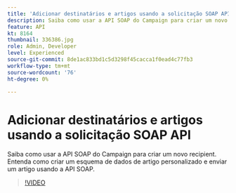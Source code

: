 ```yaml
---
title: 'Adicionar destinatários e artigos usando a solicitação SOAP API '
description: Saiba como usar a API SOAP do Campaign para criar um novo recipient. Entenda como criar um esquema de dados de artigo personalizado e enviar um artigo usando a API SOAP. 
feature: API
kt: 8164
thumbnail: 336386.jpg
role: Admin, Developer
level: Experienced
source-git-commit: 8de1ac833bd1c5d3298f45cacca1f0ead4c77fb3
workflow-type: tm+mt
source-wordcount: '76'
ht-degree: 0%

---
```



# Adicionar destinatários e artigos usando a solicitação SOAP API

Saiba como usar a API SOAP do Campaign para criar um novo recipient. Entenda como criar um esquema de dados de artigo personalizado e enviar um artigo usando a API SOAP.

>[!VIDEO](https://video.tv.adobe.com/v/336386?quality=12)
